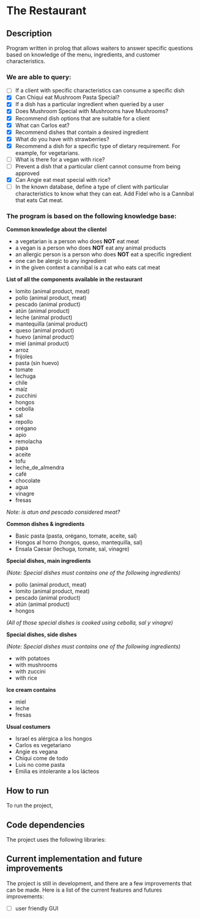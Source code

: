 # The Restaurant
## Description
Program written in prolog that allows waiters to answer specific questions based on knowledge of the menu, ingredients, and customer characteristics.

### We are able to query:

- [ ] If a client with specific characteristics can consume a specific dish
- [x] Can Chiqui eat Mushroom Pasta Special?
- [x] If a dish has a particular ingredient when queried by a user
- [x] Does Mushroom Special with Mushrooms have Mushrooms?
- [x] Recommend dish options that are suitable for a client
- [x] What can Carlos eat?
- [x] Recommend dishes that contain a desired ingredient
- [x] What do you have with strawberries?
- [x] Recommend a dish for a specific type of dietary requirement. For example, for vegetarians.
- [ ] What is there for a vegan with rice?
- [ ] Prevent a dish that a particular client cannot consume from being approved
- [x] Can Angie eat meat special with rice?
- [ ] In the known database, define a type of client with particular characteristics to know what they can eat. Add Fidel who is a Cannibal that eats Cat meat.

### The program is based on the following knowledge base:

**Common knowledge about the clientel**
- a vegetarian is a person who does **NOT** eat meat
- a vegan is a person who does **NOT** eat any animal products
- an allergic person is a person who does **NOT** eat a specific ingredient
- one can be alergic to any ingredient
- in the given context a cannibal is a cat who eats cat meat

**List of all the components available in the restaurant**
- lomito (animal product, meat)
- pollo (animal product, meat)
- pescado (animal product)
- atún (animal product)
- leche (animal product)
- mantequilla (animal product)
- queso (animal product)
- huevo (animal product)
- miel (animal product)
- arroz
- frijoles
- pasta (sin huevo)
- tomate
- lechuga
- chile
- maíz
- zucchini
- hongos
- cebolla
- sal
- repollo
- orégano
- apio
- remolacha
- papa
- aceite
- tofu
- leche_de_almendra
- café
- chocolate
- agua
- vinagre
- fresas

*Note: is atun and pescado considered meat?*

**Common dishes & ingredients**
- Basic pasta (pasta, orégano, tomate, aceite, sal)
- Hongos al horno (hongos, queso, mantequilla, sal)
- Ensala Caesar (lechuga, tomate, sal, vinagre)

**Special dishes, main ingredients**

*(Note: Special dishes must contains one of the following ingredients)*
- pollo (animal product, meat)
- lomito (animal product, meat)
- pescado (animal product)
- atún (animal product)
- hongos

*(All of those special dishes is cooked using cebolla, sal y vinagre)*

**Special dishes, side dishes** 

*(Note: Special dishes must contains one of the following ingredients)*
- with potatoes
- with mushrooms
- with zuccini
- with rice

**Ice cream contains**
- miel
- leche
- fresas

**Usual costumers**
- Israel es alérgica a los hongos
- Carlos es vegetariano
- Angie es vegana
- Chiqui come de todo
- Luis no come pasta
- Emilia es intolerante a los lácteos

## How to run
To run the project, 

## Code dependencies
The project uses the following libraries:

## Current implementation and future improvements
The project is still in development, and there are a few improvements that can be made. Here is a list of the current features and futures improvements:
- [ ] user friendly GUI